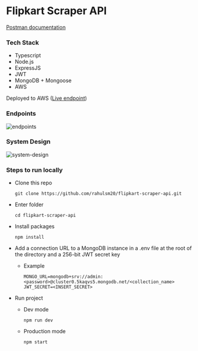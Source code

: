 # Flipkart Scraper API
[Postman documentation](https://documenter.getpostman.com/view/22495929/2s9Xy5NWqv)

### Tech Stack
* Typescript
* Node.js
* ExpressJS
* JWT
* MongoDB + Mongoose
* AWS

Deployed to AWS ([Live endpoint](https://xopepr7x6d.execute-api.ap-south-1.amazonaws.com/dev/))


### Endpoints
![endpoints](https://github.com/rahulsm20/flipkart-scraper-api/assets/77540672/4ce21770-a257-4a0b-9006-d5d9759d26fb)


### System Design
![system-design](https://github.com/rahulsm20/flipkart-scraper-api/assets/77540672/cc550f3a-9928-4b19-abd9-49f36e2dade6)

### Steps to run locally 

* Clone this repo
  ```
  git clone https://github.com/rahulsm20/flipkart-scraper-api.git
  ```

* Enter folder
  ```
  cd flipkart-scraper-api
  ```
* Install packages
  ```
  npm install
  ```
* Add a connection URL to a MongoDB instance in a .env file at the root of the directory and a 256-bit JWT secret key
  * Example
    ```
    MONGO_URL=mongodb+srv://admin:<password>@cluster0.5kaqvs5.mongodb.net/<collection_name>
    JWT_SECRET=<INSERT_SECRET>
    ```
* Run project
  * Dev mode
    ```
    npm run dev
    ``` 
  * Production mode
    ```
    npm start
    ```